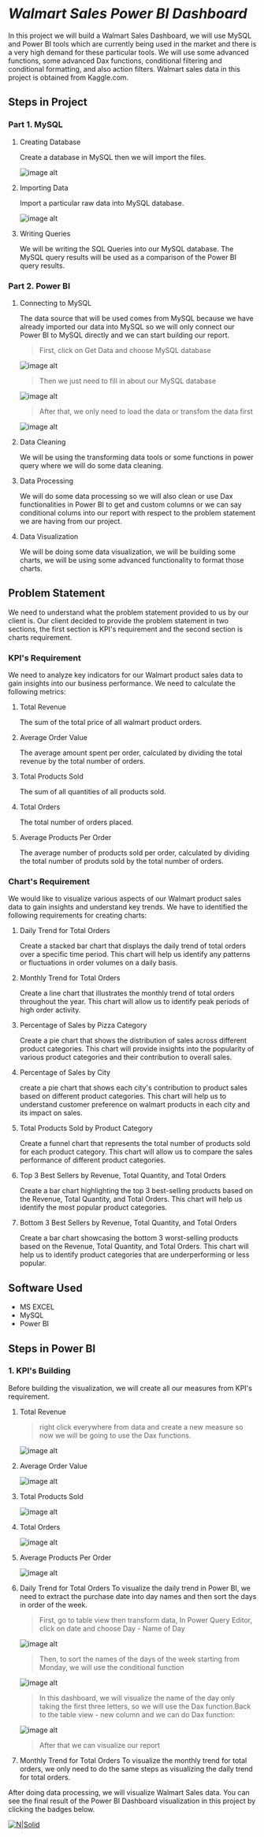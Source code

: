 # _Walmart Sales Power BI Dashboard_
In this project we will build a Walmart Sales Dashboard, we will use MySQL and Power BI tools which are currently being used in the market and there is a very high demand for these particular tools. We will use some advanced functions, some advanced Dax functions, conditional filtering and conditional formatting, and also action filters. Walmart sales data in this project is obtained from Kaggle.com.

## Steps in Project
### Part 1. MySQL
1. Creating Database
   
   Create a database in MySQL then we will import the files.
   
    ![image alt](https://github.com/Biancaninna/Power-BI-Documentation/blob/master/creating%20database%20mysql.png?raw=true)
3. Importing Data
   
   Import a particular raw data into MySQL database.
   
    ![image alt](https://github.com/Biancaninna/Power-BI-Documentation/blob/master/Importing%20csv%20to%20mysql.png?raw=true)
5. Writing Queries

   We will be writing the SQL Queries into our MySQL database. The MySQL query results will be used as a comparison of the Power BI query results.

### Part 2. Power BI
1. Connecting to MySQL

   The data source that will be used comes from MySQL because we have already imported our data into MySQL so we will only connect our Power BI to MySQL directly and we can start building our report.
   >First, click on Get Data and choose MySQL database

    ![image alt](https://github.com/Biancaninna/Power-BI-Documentation/blob/master/Import%20mysql%20to%20Power%20BI.png?raw=true)

   >Then we just need to fill in about our MySQL database
    
    ![image alt](https://github.com/Biancaninna/Power-BI-Documentation/blob/master/import%20mysql%20to%20Power%20BI%202.png?raw=true)
   >After that, we only need to load the data or transfom the data first
    
    ![image alt](https://github.com/Biancaninna/Power-BI-Documentation/blob/master/import%20mysql%20to%20Power%20BI%203.png?raw=true)
3. Data Cleaning

   We will be using the transforming data tools or some functions in power query where we will do some data cleaning.
5. Data Processing

   We will do some data processing so we will also clean or use Dax functionalities in Power BI to get and custom columns or we can say conditional colums into our report with respect to the problem statement we are having from our project.
7. Data Visualization

   We will be doing some data visualization, we will be building some charts, we will be using some advanced functionality to format those charts.

## Problem Statement
We need to understand what the problem statement provided to us by our client is. Our client decided to provide the problem statement in two sections, the first section is KPI's requirement and the second section is charts requirement.
### KPI's Requirement
We need to analyze key indicators for our Walmart product sales data to gain insights into our business performance. We need to calculate the following metrics:
1. Total Revenue

   The sum of the total price of all walmart product orders.
3. Average Order Value

   The average amount spent per order, calculated by dividing the total revenue by the total number of orders.
5. Total Products Sold

   The sum of all quantities of all products sold.
7. Total Orders

   The total number of orders placed.
9. Average Products Per Order

   The average number of products sold per order, calculated by dividing the total number of produts sold by the total number of orders.

### Chart's Requirement
We would like to visualize various aspects of our Walmart product sales data to gain insights and understand key trends. We have to identified the following requirements for creating charts:
1. Daily Trend for Total Orders

   Create a stacked bar chart that displays the daily trend of total orders over a specific time period. This chart will help us identify any patterns or fluctuations in order volumes on a daily basis.
2. Monthly Trend for Total Orders

   Create a line chart that illustrates the monthly trend of total orders throughout the year. This chart will allow us to identify peak periods of high order activity.
3. Percentage of Sales by Pizza Category

   Create a pie chart that shows the distribution of sales across different product categories. This chart will provide insights into the popularity of various product categories and their contribution to overall sales.
4. Percentage of Sales by City

   create a pie chart that shows each city's contribution to product sales based on different product categories. This chart will help us to understand customer preference on walmart products in each city and its impact on sales.
5. Total Products Sold by Product Category

   Create a funnel chart that represents the total number of products sold for each product category. This chart will allow us to compare the sales performance of different product categories.
6. Top 3 Best Sellers by Revenue, Total Quantity, and Total Orders

   Create a bar chart highlighting the top 3 best-selling products based on the Revenue, Total Quantity, and Total Orders. This chart will help us identify the most popular product categories.
7. Bottom 3 Best Sellers by Revenue, Total Quantity, and Total Orders

   Create a bar chart showcasing the bottom 3 worst-selling products based on the Revenue, Total Quantity, and Total Orders. This chart will help us to identify product categories that are underperforming or less popular.

## Software Used
- MS EXCEL
- MySQL
- Power BI


## Steps in Power BI
### 1. KPI's Building
Before building the visualization, we will create all our measures from KPI's requirement.
1. Total Revenue

   >right click everywhere from data and create a new measure so now we will be going to use the Dax functions.
   
   ![image alt](https://github.com/Biancaninna/Power-BI-Documentation/blob/master/Total%20Revenue.png?raw=true)
   
2. Average Order Value

   ![image alt](https://github.com/Biancaninna/Power-BI-Documentation/blob/master/Average%20Order%20Value.png?raw=true)
   
3. Total Products Sold

   ![image alt](https://github.com/Biancaninna/Power-BI-Documentation/blob/master/Total%20Product%20Sold.png?raw=true)
   
4. Total Orders

   ![image alt](https://github.com/Biancaninna/Power-BI-Documentation/blob/master/Total%20Order.png?raw=true)
   
5. Average Products Per Order

   ![image alt](https://github.com/Biancaninna/Power-BI-Documentation/blob/master/Average%20Products%20Per%20Order.png?raw=true)
   
6. Daily Trend for Total Orders
   To visualize the daily trend in Power BI, we need to extract the purchase date into day names and then sort the days in order of the week. 
    >First, go to table view then transform data, In Power Query Editor, click on date and choose Day - Name of Day

    ![image alt](https://github.com/Biancaninna/Power-BI-Documentation/blob/master/Data%20processing.png?raw=true)
    >Then, to sort the names of the days of the week starting from Monday, we will use the conditional function
    
    ![image alt](https://github.com/Biancaninna/Power-BI-Documentation/blob/master/Data%20processing%203.png?raw=true)
    >In this dashboard, we will visualize the name of the day only taking the first three letters, so we will use the Dax function.Back to the table view - new column and we can do Dax function:
    
    ![image alt](https://github.com/Biancaninna/Power-BI-Documentation/blob/master/Order%20Day.png?raw=true)
    >After that we can visualize our report
    
6. Monthly Trend for Total Orders
   To visualize the monthly trend for total orders, we only need to do the same steps as visualizing the daily trend for total orders.

After doing data processing, we will visualize Walmart Sales data. You can see the final result of the Power BI Dashboard visualization in this project by clicking the badges below.

   [![N|Solid](https://cldup.com/dTxpPi9lDf.thumb.png)](https://github.com/Biancaninna/Walmart-Sales-Dashboard-Project/blob/4eb770dea5987817b4ba210446348c5ebaad72cf/DashboardPowerBI.pbix)
